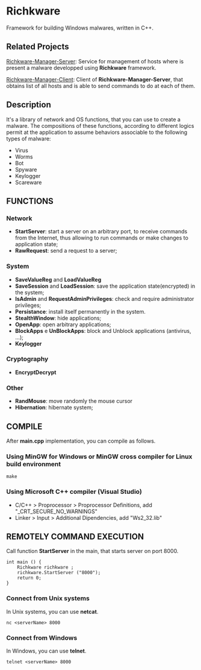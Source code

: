 # Richkware

Framework for building Windows malwares, written in C++.

## Related Projects

[Richkware-Manager-Server](https://github.com/richkmeli/Richkware-Manager-Server): Service for management of hosts where is present a malware developped using **Richkware** framework.

[Richkware-Manager-Client](https://github.com/richkmeli/Richkware-Manager-Client): Client of **Richkware-Manager-Server**, that obtains list of all hosts and is able to send commands to do at each of them.

## Description

It's a library of network and OS functions, that you can use to create a malware.
The compositions of these functions, according to different logics permit at the application 
to assume behaviors associable to the following types of malware:

- Virus
- Worms
- Bot
- Spyware
- Keylogger
- Scareware

## FUNCTIONS

### Network

- **StartServer**: start a server on an arbitrary port, to receive commands from the Internet, 
thus allowing to run commands or make changes to application state;
- **RawRequest**: send a request to a server;

### System

- **SaveValueReg** and **LoadValueReg**
- **SaveSession** and **LoadSession**: save the application state(encrypted) in the system;
- **IsAdmin** and **RequestAdminPrivileges**: check and require administrator privileges;
- **Persistance**: install itself permanently in the system.
- **StealthWindow**: hide applications;
- **OpenApp**: open arbitrary applications;
- **BlockApps** e **UnBlockApps**: block and Unblock applications (antivirus, ...);
- **Keylogger**

### Cryptography

- **EncryptDecrypt**

### Other

- **RandMouse**: move randomly the mouse cursor
- **Hibernation**: hibernate system;

## COMPILE

After **main.cpp** implementation, you can compile as follows.

### Using MinGW for Windows or MinGW cross compiler for Linux build environment

	make

### Using Microsoft C++ compiler (Visual Studio)
- C/C++ > Proprocessor > Proprocessor Definitions, add "\_CRT\_SECURE\_NO\_WARNINGS" 
- Linker > Input > Additional Dipendencies, add "Ws2_32.lib"


## REMOTELY COMMAND EXECUTION

Call function **StartServer** in the main, that starts server on port 8000.

	int main () {
		Richkware richkware ;
		richkware.StartServer ("8000");
		return 0;
	}

### Connect from Unix systems

In Unix systems, you can use **netcat**.

	nc <serverName> 8000

### Connect from Windows

In Windows, you can use **telnet**.

	telnet <serverName> 8000
